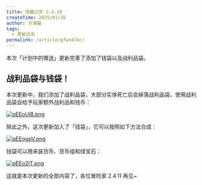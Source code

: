 ```yaml
---
title: 隐藏之年 2.4.10
createTime: 2025/01/26
author: 方漓猫
tags:
  - 更新日志
permalink: /article/gfwn4lkc/
---
```

本次「计划中的赠送」更新完善了添加了钱袋以及战利品袋。

<!-- more -->

## 战利品袋与钱袋！
本次更新中，我们添加了战利品袋，大部分实体死亡后会掉落战利品袋，使用战利品袋会给予玩家额外战利品和钱币：

[![pEEoUl8.png](https://s21.ax1x.com/2025/01/26/pEEoUl8.png)](https://imgse.com/i/pEEoUl8)

除此之外，这次更新加入了「钱袋」，它可以按照如下方法合成：

[![pEEogpV.png](https://s21.ax1x.com/2025/01/26/pEEogpV.png)](https://imgse.com/i/pEEogpV)

钱袋可以用来装货币、货币组和绿宝石：

[![pEEo2lT.png](https://s21.ax1x.com/2025/01/26/pEEo2lT.png)](https://imgse.com/i/pEEo2lT)

这就是本次更新的全部内容了，各位冒险家 2.4.11 再见~
